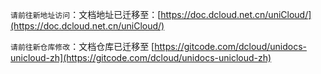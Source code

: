 `请前往新地址访问`：文档地址已迁移至：[https://doc.dcloud.net.cn/uniCloud/](https://doc.dcloud.net.cn/uniCloud/)

`请前往新仓库修改`：文档仓库已迁移至 [https://gitcode.com/dcloud/unidocs-unicloud-zh](https://gitcode.com/dcloud/unidocs-unicloud-zh)
